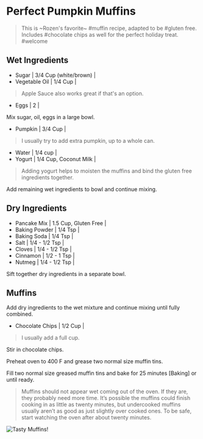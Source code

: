 # Perfect Pumpkin Muffins

> This is ~Rozen's favorite~  #muffin recipe, adapted to be #gluten free. Includes #chocolate chips as well for the perfect holiday treat. #welcome

## Wet Ingredients

- Sugar | 3/4 Cup (white/brown) | 
- Vegetable Oil | 1/4 Cup | 

> Apple Sauce also works great if that's an option.

- Eggs | 2 | 

Mix sugar, oil, eggs in a large bowl.

- Pumpkin | 3/4 Cup | 

> I usually try to add extra pumpkin, up to a whole can.

- Water | 1/4 cup | 
- Yogurt | 1/4 Cup, Coconut Milk | 

> Adding yogurt helps to moisten the muffins and bind the gluten free ingredients together.

Add remaining wet ingredients to bowl and continue mixing.

## Dry Ingredients

- Pancake Mix | 1.5 Cup, Gluten Free | 
- Baking Powder | 1/4 Tsp | 
- Baking Soda | 1/4 Tsp | 
- Salt | 1/4 - 1/2 Tsp | 
- Cloves | 1/4 - 1/2 Tsp | 
- Cinnamon | 1/2 - 1 Tsp | 
- Nutmeg | 1/4 - 1/2 Tsp | 

Sift together dry ingredients in a separate bowl.

## Muffins

Add dry ingredients to the wet mixture and continue mixing until fully combined.

- Chocolate Chips | 1/2 Cup | 

> I usually add a full cup.

Stir in chocolate chips.

Preheat oven to 400 F and grease two normal size muffin tins.

Fill two normal size greased muffin tins and bake for 25 minutes [Baking] or until ready.

> Muffins should not appear wet coming out of the oven. If they are, they probably need more time. It’s possible the muffins could finish cooking in as little as twenty minutes, but undercooked muffins usually aren’t as good as just slightly over cooked ones. To be safe, start watching the oven after about twenty minutes.

![Tasty Muffins!](https://i.pinimg.com/564x/48/76/3a/48763aab9d53fced602b4402a0077464.jpg)



